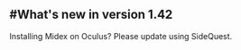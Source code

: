 #What's new in version 1.42
------------------------
Installing Midex on Oculus? Please update using SideQuest.
